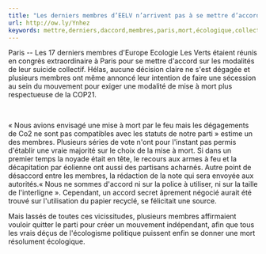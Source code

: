 ```yaml
---
title: "Les derniers membres d’EELV n’arrivent pas à se mettre d’accord sur l’organisation de leur suicide collectif"
url: http://ow.ly/Ynhez
keywords: mettre,derniers,daccord,membres,paris,mort,écologique,collectif,parti,narrivent,suicide,feu,lorganisation,mise,éolienne,deelv,mouvement
---
```

Paris -- Les 17 derniers membres d'Europe Ecologie Les Verts étaient réunis en congrès extraordinaire à Paris pour se mettre d'accord sur les modalités de leur suicide collectif. Hélas, aucune décision claire ne s'est dégagée et plusieurs membres ont même annoncé leur intention de faire une sécession au sein du mouvement pour exiger une modalité de mise à mort plus respectueuse de la COP21.

 

« Nous avions envisagé une mise à mort par le feu mais les dégagements de Co2 ne sont pas compatibles avec les statuts de notre parti » estime un des membres. Plusieurs séries de vote n'ont pour l'instant pas permis d'établir une vraie majorité sur le choix de la mise à mort. Si dans un premier temps la noyade était en tête, le recours aux armes à feu et la décapitation par éolienne ont aussi des partisans acharnés. Autre point de désaccord entre les membres, la rédaction de la note qui sera envoyée aux autorités.« Nous ne sommes d'accord ni sur la police à utiliser, ni sur la taille de l'interligne ». Cependant, un accord secret âprement négocié aurait été trouvé sur l'utilisation du papier recyclé, se félicitait une source.

Mais lassés de toutes ces vicissitudes, plusieurs membres affirmaient vouloir quitter le parti pour créer un mouvement indépendant, afin que tous les vrais déçus de l'écologisme politique puissent enfin se donner une mort résolument écologique.
